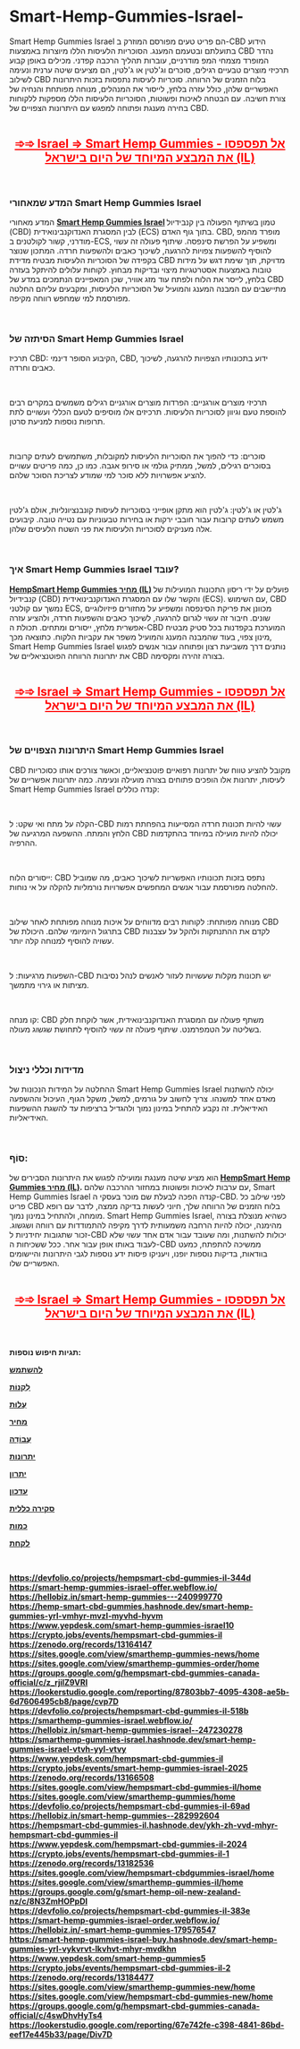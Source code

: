 # Smart-Hemp-Gummies-Israel-

<p>Smart Hemp Gummies Israel הם פריט טעים מפורסם המוזרק ב-CBD הידוע בתועלתם ובטעמם המענג. הסוכריות הלעיסות הללו מיוצרות באמצעות CBD נהדר המופרד מצמחי המפ מודרניים, עוברות תהליך הרכבה קפדני. מכילים באופן קבוע תרכיזי מוצרים טבעיים רגילים, סוכרים וג'לטין או ג'לטין, הם מציעים שיטה ערנית ונעימה לשילוב CBD בלוח הזמנים של הרווחה. סוכריות לעיסות נתפסות בזכות היתרונות האפשריים שלהן, כולל עזרה בלחץ, לייסור את המנהלים, מנוחה מפותחת והנחיה של צורת חשיבה. עם הבטחה לאיכות ופשוטות, הסוכריות הלעיסות הללו מספקות ללקוחות בחירה מענגת ופתוחה למפגש עם היתרונות הצפויים של CBD.</p>
<p><a href="https://academly.org/recommends/smart-hemp-gummies-il/"><img src="https://cdn.prod.website-files.com/66ad2befe8dcfbd458c7b5ef/66ad2c605c955a66c64cdb86_Smart%2520Hemp%2520Gummies%2520Australia.png" alt="" border="0" /></a></p>
<h2 style="text-align: center;"><span style="text-decoration: underline; color: #ff0000;"><a style="color: #ff0000;" href="https://academly.org/recommends/smart-hemp-gummies-il/"><strong>➾➾ Israel =&gt; Smart Hemp Gummies - אל תפספסו את המבצע המיוחד של היום בישראל (IL)</strong></a></span></h2>
<p>&nbsp;</p>
<h3><strong>המדע שמאחורי Smart Hemp Gummies Israel</strong></h3>
<p>המדע מאחורי&nbsp;<strong><a href="https://academly.org/smart-hemp-gummies/">Smart Hemp Gummies Israel</a>&nbsp;</strong>טמון בשיתוף הפעולה בין קנבידיול (CBD) לבין המסגרת האנדוקנבינואידית (ECS) בתוך גוף האדם. CBD, מופרד מהמפ מודרני, קשור לקולטנים ב-ECS, ומשפיע על הפרשת סינפסה. שיתוף פעולה זה עשוי להוסיף להשפעות צפויות להרגעה, לשיכוך כאבים ולהשפעות חרדה. המתכון שנוצר בקפידה של הסוכריות הלעיסות מבטיח מדידת CBD מדויקת, תוך שימת דגש על מידות טובות באמצעות אסטרטגיות מיצוי ובדיקות מבחוץ. לקוחות עלולים להיתקל בעזרה בלחץ, לייסר את הלוח ולפתח עוד מזג אוויר, שכן המאפיינים הנתמכים במדע של CBD מתיישבים עם המבנה המענג והמועיל של הסוכריות הלעיסות, ומקבעים עליהם החלטה מפורסמת למי שמחפש רווחה מקיפה.</p>
<p>&nbsp;</p>
<h3><strong>הסיתזה של Smart Hemp Gummies Israel</strong></h3>
<p>תרכיז CBD: הקיבוע הסופר דינמי, CBD, ידוע בתכונותיו הצפויות להרגעה, לשיכוך כאבים וחרדה.</p>
<p>&nbsp;</p>
<p>תרכיזי מוצרים אורגניים: הפרדות מוצרים אורגניים רגילים משמשים במקרים רבים להוספת טעם וגיוון לסוכריות הלעיסות. תרכיזים אלו מוסיפים לטעם הכללי ועשויים לתת תרופות נוספות למניעת סרטן.</p>
<p>&nbsp;</p>
<p>סוכרים: כדי להפוך את הסוכריות הלעיסות למקובלות, משתמשים לעתים קרובות בסוכרים רגילים, למשל, ממתיק גולמי או סירופ אגבה. כמו כן, כמה פריטים עשויים להציע אפשרויות ללא סוכר למי שמודע לצריכת הסוכר שלהם.</p>
<p>&nbsp;</p>
<p>ג'לטין או ג'לטין: ג'לטין הוא מתקן אופייני בסוכריות לעיסות קונבנציונליות, אולם ג'לטין משמש לעתים קרובות עבור חובבי ירקות או בחירות טבעוניות עם נטייה טובה. קיבועים אלה מעניקים לסוכריות הלעיסות את פני השטח הלעיסים שלהן.</p>
<p>&nbsp;</p>
<h3><strong>איך Smart Hemp Gummies Israel עובד?</strong></h3>
<p><strong><a href="https://hemp-smartcbd-gummies.company.site/">HempSmart Hemp Gummies&nbsp;</a><a href="https://hemp-smartcbd-gummies.company.site/">מחיר&nbsp;</a></strong><strong><a href="https://hemp-smartcbd-gummies.company.site/">(IL)</a>&nbsp;</strong>פועלים על ידי ריסון התכונות המועילות של קנבידיול (CBD) והקשר שלו עם המסגרת האנדוקנבינואידית (ECS). עם השימוש, CBD נמשך עם קולטני ECS, מכוונן את פריקת הסינפסה ומשפיע על מחזורים פיזיולוגיים שונים. חיבור זה עשוי לגרום להרגעה, לשיכוך כאבים והשפעות חרדה, ולהציע עזרה אפשרית מלחץ, ייסורים ומתחים. תכולת ה-CBD המוערכת בקפדנות בכל סטיק מבטיח מינון צפוי, בעוד שהמבנה המענג והמועיל משפר את עקביות הלקוח. כתוצאה מכך, Smart Hemp Gummies Israel נותנים דרך משביעת רצון ופתוחה עבור אנשים לפגוש את יתרונות הרווחה הפוטנציאליים של CBD בצורה זהירה ומקסימה.</p>
<p><a href="https://academly.org/recommends/smart-hemp-gummies-il/"><img src="https://cdn.prod.website-files.com/66ad2befe8dcfbd458c7b5ef/66ad2c603d405e191bd1324f_Smart%2520Hemp%2520Gummies%2520Australia%2520new.png" alt="" border="0" /></a></p>
<h2 style="text-align: center;"><span style="text-decoration: underline; color: #ff0000;"><a style="color: #ff0000;" href="https://academly.org/recommends/smart-hemp-gummies-il/"><strong>➾➾ Israel =&gt; Smart Hemp Gummies - אל תפספסו את המבצע המיוחד של היום בישראל (IL)</strong></a></span></h2>
<p>&nbsp;</p>
<h3><strong>היתרונות הצפויים של Smart Hemp Gummies Israel</strong></h3>
<p>CBD מקובל להציע טווח של יתרונות רפואיים פוטנציאליים, וכאשר צורכים אותו כסוכריות לעיסות, יתרונות אלו הופכים פתוחים בצורה מועילה ונעימה. כמה יתרונות אפשריים של Smart Hemp Gummies Israel קנדה כוללים:</p>
<p>&nbsp;</p>
<p>הקלה על מתח ואי שקט: ל-CBD עשוי להיות תכונות חרדה המסייעות בהפחתת רמות הלחץ והמתח. ההשפעה המרגיעה של CBD יכולה להיות מועילה במיוחד בהתקדמות ההרפיה.</p>
<p>&nbsp;</p>
<p>ייסורים הלוח: CBD נתפס בזכות תכונותיו האפשריות לשיכוך כאבים, מה שמוביל להחלטה מפורסמת עבור אנשים המחפשים אפשרויות נורמליות להקלה על אי נוחות.</p>
<p>&nbsp;</p>
<p>מנוחה מפותחת: לקוחות רבים מדווחים על איכות מנוחה מפותחת לאחר שילוב CBD בתרגול היומיומי שלהם. היכולת של CBD לקדם את ההתנתקות ולהקל על עצבנות עשויה להוסיף למנוחה קלה יותר.</p>
<p>&nbsp;</p>
<p>השפעות מרגיעות: ל-CBD יש תכונות מקלות שעשויות לעזור לאנשים לנהל נסיבות מציתות או גירוי מתמשך.</p>
<p>&nbsp;</p>
<p>קו מנחה: CBD משתף פעולה עם המסגרת האנדוקנבינואידית, אשר לוקחת חלק בשליטה על הטמפרמנט. שיתוף פעולה זה עשוי להוסיף לתחושת שגשוג מעולה.</p>
<p>&nbsp;</p>
<h3><strong>מדידות וכללי ניצול</strong></h3>
<p>ההחלטה על המידות הנכונות של Smart Hemp Gummies Israel יכולה להשתנות מאדם אחד למשנהו. צריך לחשוב על גורמים, למשל, משקל הגוף, העיכול וההשפעה האידיאלית. זה נקבע להתחיל במינון נמוך ולהגדיל ברציפות עד להשגת ההשפעות האידיאליות.</p>
<p>&nbsp;</p>
<h3><strong>סוֹף:</strong></h3>
<p>הוא מציע שיטה מענגת ומועילה לפגוש את היתרונות הסבירים של<strong>&nbsp;</strong><strong><a href="https://hempsmart-cbd-gummies-israel.company.site/">HempSmart Hemp Gummies&nbsp;</a><a href="https://hempsmart-cbd-gummies-israel.company.site/">מחיר&nbsp;</a></strong><strong><a href="https://hempsmart-cbd-gummies-israel.company.site/">(IL)</a>.&nbsp;</strong>עם ערבות לאיכות ופשוטות במחזור ההרכבה שלהם, Smart Hemp Gummies Israel קנדה הפכה לבעלת שם מוכר בעסקי ה-CBD. לפני שילוב כל פריט CBD בלוח הזמנים של הרווחה שלך, חיוני לעשות בדיקה ממצה, לדבר עם רופא מומחה, ולהתחיל במינון נמוך. Smart Hemp Gummies Israel, כשהיא מנוצלת בצורה מהימנה, יכולה להיות הרחבה משמעותית לדרך מקיפה להתמודדות עם רווחה ושגשוג. זכור שתגובות יחידניות ל-CBD יכולות להשתנות, ומה שעובד עבור אדם אחד עשוי שלא לעבוד באותו אופן עבור אחר. ככל ששכיחות ה-CBD ממשיכה להתפתח, כמעט בוודאות, בדיקות נוספות יופנו, ויעניקו פיסות ידע נוספות לגבי היתרונות והיישומים האפשריים שלו.</p>
<p><a href="https://academly.org/recommends/smart-hemp-gummies-il/"><img src="https://cdn.prod.website-files.com/66ad2befe8dcfbd458c7b5ef/66ad2c60b9f1baee56e427be_Smart%2520Hemp%2520Gummies%2520Australia%2520buy.png" alt="" border="0" /></a></p>
<h2 style="text-align: center;"><span style="text-decoration: underline; color: #ff0000;"><a style="color: #ff0000;" href="https://academly.org/recommends/smart-hemp-gummies-il/"><strong>➾➾ Israel =&gt; Smart Hemp Gummies - אל תפספסו את המבצע המיוחד של היום בישראל (IL)</strong></a></span></h2>
<p>&nbsp;</p>
<p><strong>תגיות חיפוש נוספות:</strong></p>
<p><strong><a href="https://smart-hemp-gummies-israel-price.company.site/"><u>להשתמש</u></a></strong></p>
<p><strong><a href="https://hempsmart-cbd-gummies-il.company.site/"><u>לִקְנוֹת</u></a></strong></p>
<p><strong><a href="https://hempsmart-cbd-gummies-il.webflow.io/"><u>עֲלוּת</u></a></strong></p>
<p><strong><a href="https://pennislavianews.com/2024/07/27/smart-hemp-oil/"><u>מחיר</u></a></strong></p>
<p><strong><a href="https://smart-hemp-gummies-au-news.company.site/"><u>עֲבוֹדָה</u></a></strong></p>
<p><strong><a href="https://smart-hemp-gummies-australia-new.company.site/"><u>יתרונות</u></a></strong></p>
<p><strong><a><u>יתרון</u></a></strong></p>
<p><strong><a href="https://smart-hemp-gummies-ca-buy.company.site/"><u>עדכון</u></a></strong></p>
<p><strong><a href="https://www.yepdesk.com/smart-hemp-gummies-canada-how-does-work"><u>סקירה כללית</u></a></strong></p>
<p><strong><a href="https://devfolio.co/projects/hempsmart-cbd-gummies-canada-official-aaa6"><u>כמות</u></a></strong></p>
<p><strong><a href="https://devfolio.co/projects/hempsmart-cbd-gummies-canada-official-6407"><u>לקחת</u></a></strong></p>
<p>&nbsp;</p>
<p><strong><a href="https://devfolio.co/projects/hempsmart-cbd-gummies-il-344d">https://devfolio.co/projects/hempsmart-cbd-gummies-il-344d</a></strong><br /><strong><a href="https://smart-hemp-gummies-israel-offer.webflow.io/">https://smart-hemp-gummies-israel-offer.webflow.io/</a></strong><br /><strong><a href="https://hellobiz.in/smart-hemp-gummies---240999770">https://hellobiz.in/smart-hemp-gummies---240999770</a></strong><br /><strong><a href="https://hemp-smart-cbd-gummies.hashnode.dev/smart-hemp-gummies-yrl-vmhyr-mvzl-myvhd-hyvm">https://hemp-smart-cbd-gummies.hashnode.dev/smart-hemp-gummies-yrl-vmhyr-mvzl-myvhd-hyvm</a></strong><br /><strong><a href="https://www.yepdesk.com/smart-hemp-gummies-israel10">https://www.yepdesk.com/smart-hemp-gummies-israel10</a></strong><br /><strong><a href="https://crypto.jobs/events/hempsmart-cbd-gummies-il">https://crypto.jobs/events/hempsmart-cbd-gummies-il</a></strong><br /><strong><a href="https://zenodo.org/records/13164147">https://zenodo.org/records/13164147</a></strong><br /><strong><a href="https://sites.google.com/view/smarthemp-gummies-news/home">https://sites.google.com/view/smarthemp-gummies-news/home</a></strong><br /><strong><a href="https://sites.google.com/view/smarthemp-gummies-order/home">https://sites.google.com/view/smarthemp-gummies-order/home</a></strong><br /><strong><a href="https://groups.google.com/g/hempsmart-cbd-gummies-canada-official/c/z_rjilZ9VRI">https://groups.google.com/g/hempsmart-cbd-gummies-canada-official/c/z_rjilZ9VRI</a></strong><br /><strong><a href="https://lookerstudio.google.com/reporting/87803bb7-4095-4308-ae5b-6d7606495cb8/page/cvp7D">https://lookerstudio.google.com/reporting/87803bb7-4095-4308-ae5b-6d7606495cb8/page/cvp7D</a></strong><br /><strong><a href="https://devfolio.co/projects/hempsmart-cbd-gummies-il-518b">https://devfolio.co/projects/hempsmart-cbd-gummies-il-518b</a></strong><br /><strong><a href="https://smarthemp-gummies-israel.webflow.io/">https://smarthemp-gummies-israel.webflow.io/</a></strong><br /><strong><a href="https://hellobiz.in/smart-hemp-gummies-israel--247230278">https://hellobiz.in/smart-hemp-gummies-israel--247230278</a></strong><br /><strong><a href="https://smarthemp-gummies-israel.hashnode.dev/smart-hemp-gummies-israel-vtvh-yyl-vtvy">https://smarthemp-gummies-israel.hashnode.dev/smart-hemp-gummies-israel-vtvh-yyl-vtvy</a></strong><br /><strong><a href="https://www.yepdesk.com/hempsmart-cbd-gummies-il">https://www.yepdesk.com/hempsmart-cbd-gummies-il</a></strong><br /><strong><a href="https://crypto.jobs/events/smart-hemp-gummies-israel-2025">https://crypto.jobs/events/smart-hemp-gummies-israel-2025</a></strong><br /><strong><a href="https://zenodo.org/records/13166508">https://zenodo.org/records/13166508</a></strong><br /><strong><a href="https://sites.google.com/view/hempsmart-cbd-gummies-il/home">https://sites.google.com/view/hempsmart-cbd-gummies-il/home</a></strong><br /><strong><a href="https://sites.google.com/view/smarthemp-gummies/home">https://sites.google.com/view/smarthemp-gummies/home</a></strong><br /><strong><a href="https://devfolio.co/projects/hempsmart-cbd-gummies-il-69ad">https://devfolio.co/projects/hempsmart-cbd-gummies-il-69ad</a></strong><br /><strong><a href="https://hellobiz.in/smart-hemp-gummies--282992604">https://hellobiz.in/smart-hemp-gummies--282992604</a></strong><br /><strong><a href="https://hempsmart-cbd-gummies-il.hashnode.dev/ykh-zh-vvd-mhyr-hempsmart-cbd-gummies-il">https://hempsmart-cbd-gummies-il.hashnode.dev/ykh-zh-vvd-mhyr-hempsmart-cbd-gummies-il</a></strong><br /><strong><a href="https://www.yepdesk.com/hempsmart-cbd-gummies-il-2024">https://www.yepdesk.com/hempsmart-cbd-gummies-il-2024</a></strong><br /><strong><a href="https://crypto.jobs/events/hempsmart-cbd-gummies-il-1">https://crypto.jobs/events/hempsmart-cbd-gummies-il-1</a></strong><br /><strong><a href="https://zenodo.org/records/13182536">https://zenodo.org/records/13182536</a></strong><br /><strong><a href="https://sites.google.com/view/hempsmart-cbdgummies-israel/home">https://sites.google.com/view/hempsmart-cbdgummies-israel/home</a></strong><br /><strong><a href="https://sites.google.com/view/smarthemp-gummies-il/home">https://sites.google.com/view/smarthemp-gummies-il/home</a></strong><br /><strong><a href="https://groups.google.com/g/smart-hemp-oil-new-zealand-nz/c/8N3ZmHOPpDI">https://groups.google.com/g/smart-hemp-oil-new-zealand-nz/c/8N3ZmHOPpDI</a></strong><br /><strong><a href="https://devfolio.co/projects/hempsmart-cbd-gummies-il-383e">https://devfolio.co/projects/hempsmart-cbd-gummies-il-383e</a></strong><br /><strong><a href="https://smart-hemp-gummies-israel-order.webflow.io/">https://smart-hemp-gummies-israel-order.webflow.io/</a></strong><br /><strong><a href="https://hellobiz.in/-smart-hemp-gummies-179576547">https://hellobiz.in/-smart-hemp-gummies-179576547</a></strong><br /><strong><a href="https://smart-hemp-gummies-israel-buy.hashnode.dev/smart-hemp-gummies-yrl-vykvrvt-lkvhvt-mhyr-mvdkhn">https://smart-hemp-gummies-israel-buy.hashnode.dev/smart-hemp-gummies-yrl-vykvrvt-lkvhvt-mhyr-mvdkhn</a></strong><br /><strong><a href="https://www.yepdesk.com/smart-hemp-gummies5">https://www.yepdesk.com/smart-hemp-gummies5</a></strong><br /><strong><a href="https://crypto.jobs/events/hempsmart-cbd-gummies-il-2">https://crypto.jobs/events/hempsmart-cbd-gummies-il-2</a></strong><br /><strong><a href="https://zenodo.org/records/13184477">https://zenodo.org/records/13184477</a></strong><br /><strong><a href="https://sites.google.com/view/smarthemp-gummies-new/home">https://sites.google.com/view/smarthemp-gummies-new/home</a></strong><br /><strong><a href="https://sites.google.com/view/hempsmart-cbd-gummies-new/home">https://sites.google.com/view/hempsmart-cbd-gummies-new/home</a></strong><br /><strong><a href="https://groups.google.com/g/hempsmart-cbd-gummies-canada-official/c/4swDhvHyTs4">https://groups.google.com/g/hempsmart-cbd-gummies-canada-official/c/4swDhvHyTs4</a></strong><br /><strong><a href="https://lookerstudio.google.com/reporting/67e742fe-c398-4841-86bd-eef17e445b33/page/Div7D">https://lookerstudio.google.com/reporting/67e742fe-c398-4841-86bd-eef17e445b33/page/Div7D</a></strong></p>
